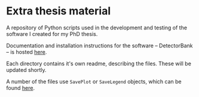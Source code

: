 # Extra thesis material

A repository of Python scripts used in the development and 
testing of the software I created for my PhD thesis.

Documentation and installation instructions for the software – DetectorBank – 
is hosted [here](https://github.com/keziah55/DetectorBank).

Each directory contains it's own readme, describing the files.
These will be updated shortly.

A number of the files use `SavePlot` or `SaveLegend` objects, which can 
be found [here](https://github.com/keziah55/save_plot).
